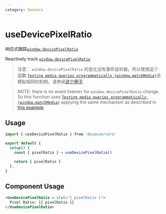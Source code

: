 ```yaml
---
category: Sensors
---
```


# useDevicePixelRatio

响应式跟踪[`window.devicePixelRatio`](https://developer.mozilla.org/ru/docs/Web/API/Window/devicePixelRatio)

Reactively track [`window.devicePixelRatio`](https://developer.mozilla.org/ru/docs/Web/API/Window/devicePixelRatio)
>
> 注意： `window.devicePixelRatio` 的变化没有事件监听器。所以使用这个函数 [`Testing media queries programmatically (window.matchMedia)`]( https://developer.mozilla.org/zh-CN/docs/Web/CSS/Media_Queries/Testing_media_queries)去模拟相同的机制，请参阅[这个例子]( https://developer.mozilla.org/zh-CN/docs/Web/API/Window/devicePixelRatio#monitoring_screen_resolution_or_zoom_level_changes).

> NOTE: there is no event listener for `window.devicePixelRatio` change. So this function uses [`Testing media queries programmatically (window.matchMedia)`]( https://developer.mozilla.org/zh-CN/docs/Web/CSS/Media_Queries/Testing_media_queries) applying the same mechanism as described in [this example]( https://developer.mozilla.org/zh-CN/docs/Web/API/Window/devicePixelRatio#monitoring_screen_resolution_or_zoom_level_changes).

## Usage

```js
import { useDevicePixelRatio } from '@vueuse/core'

export default {
  setup() {
    const { pixelRatio } = useDevicePixelRatio()

    return { pixelRatio }
  },
}
```

## Component Usage

```html
<UseDevicePixelRatio v-slot="{ pixelRatio }">
  Pixel Ratio: {{ pixelRatio }}
</UseDevicePixelRatio>
```
